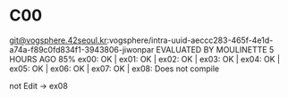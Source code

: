 # C00
git@vogsphere.42seoul.kr:vogsphere/intra-uuid-aeccc283-465f-4e1d-a74a-f89c0fd834f1-3943806-jiwonpar
EVALUATED BY MOULINETTE 5 HOURS AGO 85%
ex00: OK | ex01: OK | ex02: OK | ex03: OK | ex04: OK | ex05: OK | ex06: OK | ex07: OK | ex08: Does not compile

not Edit -> ex08
